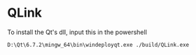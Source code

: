 # QLink

To install the Qt's dll, input this in the powershell
```shell
D:\Qt\6.7.2\mingw_64\bin\windeployqt.exe ./build/QLink.exe
```